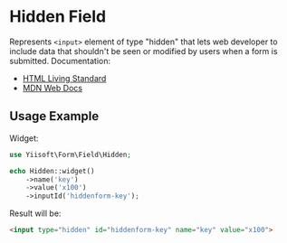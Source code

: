 # Hidden Field

Represents `<input>` element of type "hidden" that lets web developer to include data that shouldn't be seen or modified
by users when a form is submitted. Documentation:

- [HTML Living Standard](https://html.spec.whatwg.org/multipage/input.html#hidden-state-(type=hidden))
- [MDN Web Docs](https://developer.mozilla.org/docs/Web/HTML/Element/input/hidden)

## Usage Example

Widget:

```php
use Yiisoft\Form\Field\Hidden;

echo Hidden::widget()
    ->name('key')
    ->value('x100')
    ->inputId('hiddenform-key');
```

Result will be:

```html
<input type="hidden" id="hiddenform-key" name="key" value="x100">
```
